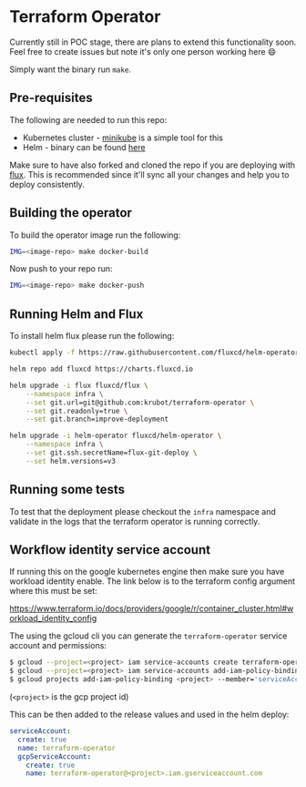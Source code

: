 # Terraform Operator

Currently still in POC stage, there are plans to extend this functionality soon. Feel free to create issues but note it's only one person working here 😄

Simply want the binary run `make`.

## Pre-requisites

The following are needed to run this repo:

 - Kubernetes cluster - [minikube](https://github.com/kubernetes/minikube) is a simple tool for this
 - Helm - binary can be found [here](https://github.com/helm/helm)

Make sure to have also forked and cloned the repo if you are deploying with [flux](https://github.com/weaveworks/flux). This is recommended since it'll sync all your changes and help you to deploy consistently.

## Building the operator

To build the operator image run the following:

```sh
IMG=<image-repo> make docker-build
```

Now push to your repo run:

```sh
IMG=<image-repo> make docker-push
```

## Running Helm and Flux

To install helm flux please run the following:

```sh
kubectl apply -f https://raw.githubusercontent.com/fluxcd/helm-operator/1.1.0/deploy/crds.yaml
```

```sh
helm repo add fluxcd https://charts.fluxcd.io
```

```sh
helm upgrade -i flux fluxcd/flux \
    --namespace infra \
    --set git.url=git@github.com:krubot/terraform-operator \
    --set git.readonly=true \
    --set git.branch=improve-deployment 
```

```sh
helm upgrade -i helm-operator fluxcd/helm-operator \
    --namespace infra \
    --set git.ssh.secretName=flux-git-deploy \
    --set helm.versions=v3
```

## Running some tests

To test that the deployment please checkout the `infra` namespace and validate in the logs that the terraform operator is running correctly.

## Workflow identity service account

If running this on the google kubernetes engine then make sure you have workload identity enable. The link below is to the terraform config argument where this must be set:

https://www.terraform.io/docs/providers/google/r/container_cluster.html#workload_identity_config

The using the gcloud cli you can generate the `terraform-operator` service account and permissions:

```sh
$ gcloud --project=<project> iam service-accounts create terraform-operator --display-name "Terraform operator service account"
$ gcloud --project=<project> iam service-accounts add-iam-policy-binding --role "roles/iam.workloadIdentityUser" --member "serviceAccount:<project>.svc.id.goog[infra/terraform-operator]" terraform-operator@<project>.iam.gserviceaccount.com
$ gcloud projects add-iam-policy-binding <project> --member='serviceAccount:terraform-operator@<project>.iam.gserviceaccount.com' --role='roles/storage.admin'
```
(`<project>` is the gcp project id)

This can be then added to the release values and used in the helm deploy:

```yaml
serviceAccount:
  create: true
  name: terraform-operator
  gcpServiceAccount:
    create: true
    name: terraform-operator@<project>.iam.gserviceaccount.com
```
